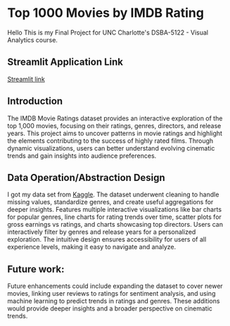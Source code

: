 # Top 1000 Movies by IMDB Rating
Hello This is my Final Project for UNC Charlotte's DSBA-5122 - Visual Analytics course.

## Streamlit Application Link
[Streamlit link](https://amrutha-varshini-final-va-app.streamlit.app/)

## Introduction
The IMDB Movie Ratings dataset provides an interactive exploration of the top 1,000 movies, focusing on their ratings, genres, directors, and release years. This project aims to uncover patterns in movie ratings and highlight the elements contributing to the success of highly rated films. Through dynamic visualizations, users can better understand evolving cinematic trends and gain insights into audience preferences.

## Data Operation/Abstraction Design

I got my data set from [Kaggle](https://www.kaggle.com/datasets/harshitshankhdhar/imdb-dataset-of-top-1000-movies-and-tv-shows). The dataset underwent cleaning to handle missing values, standardize genres, and create useful aggregations for deeper insights. Features multiple interactive visualizations like bar charts for popular genres, line charts for rating trends over time, scatter plots for gross earnings vs ratings, and charts showcasing top directors. Users can interactively filter by genres and release years for a personalized exploration. The intuitive design ensures accessibility for users of all experience levels, making it easy to navigate and analyze.

## Future work:
Future enhancements could include expanding the dataset to cover newer movies, linking user reviews to ratings for sentiment analysis, and using machine learning to predict trends in ratings and genres. These additions would provide deeper insights and a broader perspective on cinematic trends.
